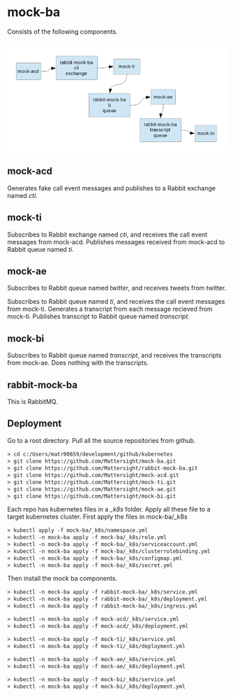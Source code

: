 # mock-ba
Consists of the following components.

![image][diagram]

[diagram]: images/diagram.png "Diagram"

## mock-acd
Generates fake call event messages and publishes to a Rabbit exchange named _cti_.

## mock-ti
Subscribes to Rabbit exchange named _cti_, and receives the call event messages from mock-acd.
Publishes messages received from mock-acd to Rabbit queue named _ti_.

## mock-ae
Subscribes to Rabbit queue named _twitter_, and receives tweets from twitter.

Subscribes to Rabbit queue named _ti_, and receives the call event messages from mock-ti.
Generates a transcript from each message recieved from mock-ti.
Publishes transcript to Rabbit queue named _transcript_.

## mock-bi
Subscribes to Rabbit queue named _transcript_, and receives the transcripts from mock-ae.
Does nothing with the transcripts.

## rabbit-mock-ba
This is RabbitMQ.

## Deployment
Go to a root directory.
Pull all the source repositories from github.
```
> cd c:/Users/matr00659/development/github/kubernetes
> git clone https://github.com/Mattersight/mock-ba.git
> git clone https://github.com/Mattersight/rabbit-mock-ba.git
> git clone https://github.com/Mattersight/mock-acd.git
> git clone https://github.com/Mattersight/mock-ti.git
> git clone https://github.com/Mattersight/mock-ae.git
> git clone https://github.com/Mattersight/mock-bi.git
```

Each repo has kubernetes files in a _\_k8s_ folder.
Apply all these file to a target kubernetes cluster.
First apply the files in mock-ba/_k8s
```
> kubectl apply -f mock-ba/_k8s/namespace.yml
> kubectl -n mock-ba apply -f mock-ba/_k8s/role.yml
> kubectl -n mock-ba apply -f mock-ba/_k8s/serviceaccount.yml
> kubectl -n mock-ba apply -f mock-ba/_k8s/clusterrolebinding.yml
> kubectl -n mock-ba apply -f mock-ba/_k8s/configmap.yml
> kubectl -n mock-ba apply -f mock-ba/_k8s/secret.yml
```
Then install the mock ba components.
```
> kubectl -n mock-ba apply -f rabbit-mock-ba/_k8s/service.yml
> kubectl -n mock-ba apply -f rabbit-mock-ba/_k8s/deployment.yml
> kubectl -n mock-ba apply -f rabbit-mock-ba/_k8s/ingress.yml
```
```
> kubectl -n mock-ba apply -f mock-acd/_k8s/service.yml
> kubectl -n mock-ba apply -f mock-acd/_k8s/deployment.yml
```
```
> kubectl -n mock-ba apply -f mock-ti/_k8s/service.yml
> kubectl -n mock-ba apply -f mock-ti/_k8s/deployment.yml
```
```
> kubectl -n mock-ba apply -f mock-ae/_k8s/service.yml
> kubectl -n mock-ba apply -f mock-ae/_k8s/deployment.yml
```
```
> kubectl -n mock-ba apply -f mock-bi/_k8s/service.yml
> kubectl -n mock-ba apply -f mock-bi/_k8s/deployment.yml
```
